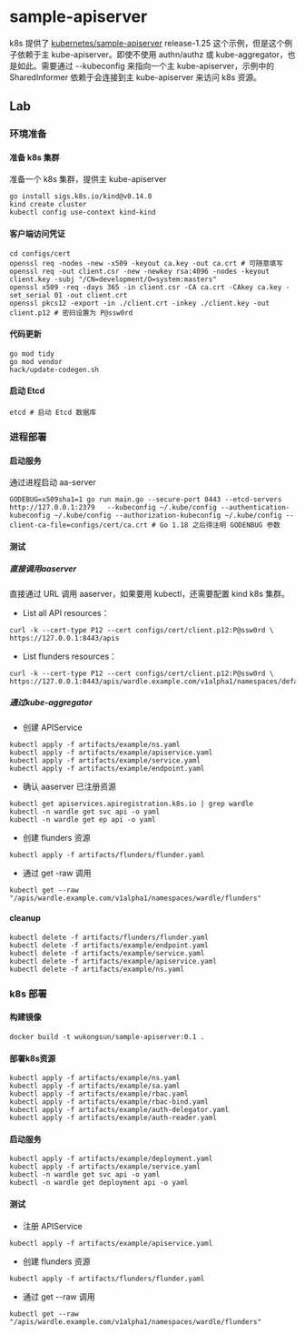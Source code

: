 # sample-apiserver

k8s 提供了 [kubernetes/sample-apiserver](https://github.com/kubernetes/sample-apiserver) release-1.25 这个示例，但是这个例子依赖于主 kube-apiserver。即使不使用 authn/authz 或 kube-aggregator，也是如此。需要通过 --kubeconfig 来指向一个主 kube-apiserver，示例中的 SharedInformer 依赖于会连接到主 kube-apiserver 来访问 k8s 资源。

## Lab

### 环境准备

#### 准备 k8s 集群

准备一个 k8s 集群，提供主 kube-apiserver

```shell
go install sigs.k8s.io/kind@v0.14.0
kind create cluster
kubectl config use-context kind-kind
```

#### 客户端访问凭证

```shell
cd configs/cert
openssl req -nodes -new -x509 -keyout ca.key -out ca.crt # 可随意填写
openssl req -out client.csr -new -newkey rsa:4096 -nodes -keyout client.key -subj "/CN=development/O=system:masters"
openssl x509 -req -days 365 -in client.csr -CA ca.crt -CAkey ca.key -set_serial 01 -out client.crt
openssl pkcs12 -export -in ./client.crt -inkey ./client.key -out client.p12 # 密码设置为 P@ssw0rd
```

#### 代码更新

```shell
go mod tidy
go mod vendor
hack/update-codegen.sh
```

#### 启动 Etcd

```shell
etcd # 启动 Etcd 数据库
```

### 进程部署

#### 启动服务

通过进程启动 aa-server

```shell
GODEBUG=x509sha1=1 go run main.go --secure-port 8443 --etcd-servers http://127.0.0.1:2379   --kubeconfig ~/.kube/config --authentication-kubeconfig ~/.kube/config --authorization-kubeconfig ~/.kube/config --client-ca-file=configs/cert/ca.crt # Go 1.18 之后得注明 GODENBUG 参数
```

#### 测试

##### 直接调用aaserver

直接通过 URL 调用 aaserver，如果要用 kubectl，还需要配置 kind k8s 集群。

- List all API resources：

```shell
curl -k --cert-type P12 --cert configs/cert/client.p12:P@ssw0rd \
https://127.0.0.1:8443/apis
```

- List flunders resources：

```shell
curl -k --cert-type P12 --cert configs/cert/client.p12:P@ssw0rd \
https://127.0.0.1:8443/apis/wardle.example.com/v1alpha1/namespaces/default/flunders
```

##### 通过kube-aggregator

- 创建 APIService

```shell
kubectl apply -f artifacts/example/ns.yaml
kubectl apply -f artifacts/example/apiservice.yaml
kubectl apply -f artifacts/example/service.yaml
kubectl apply -f artifacts/example/endpoint.yaml
```

- 确认 aaserver 已注册资源

```shell
kubectl get apiservices.apiregistration.k8s.io | grep wardle
kubectl -n wardle get svc api -o yaml  
kubectl -n wardle get ep api -o yaml 
```

- 创建 flunders 资源

```shell
kubectl apply -f artifacts/flunders/flunder.yaml
```

- 通过 get -raw 调用

```shell
kubectl get --raw "/apis/wardle.example.com/v1alpha1/namespaces/wardle/flunders"
```

#### cleanup

```shell
kubectl delete -f artifacts/flunders/flunder.yaml
kubectl delete -f artifacts/example/endpoint.yaml
kubectl delete -f artifacts/example/service.yaml
kubectl delete -f artifacts/example/apiservice.yaml
kubectl delete -f artifacts/example/ns.yaml
```

### k8s 部署

#### 构建镜像

```shell
docker build -t wukongsun/sample-apiserver:0.1 .
```

#### 部署k8s资源

```shell
kubectl apply -f artifacts/example/ns.yaml
kubectl apply -f artifacts/example/sa.yaml
kubectl apply -f artifacts/example/rbac.yaml
kubectl apply -f artifacts/example/rbac-bind.yaml
kubectl apply -f artifacts/example/auth-delegator.yaml
kubectl apply -f artifacts/example/auth-reader.yaml
```

#### 启动服务

```shell
kubectl apply -f artifacts/example/deployment.yaml
kubectl apply -f artifacts/example/service.yaml
kubectl -n wardle get svc api -o yaml  
kubectl -n wardle get deployment api -o yaml 
```

#### 测试

- 注册 APIService

```shell
kubectl apply -f artifacts/example/apiservice.yaml
```

- 创建 flunders 资源
```shell
kubectl apply -f artifacts/flunders/flunder.yaml
```

- 通过 get --raw 调用

```shell
kubectl get --raw "/apis/wardle.example.com/v1alpha1/namespaces/wardle/flunders"
```
